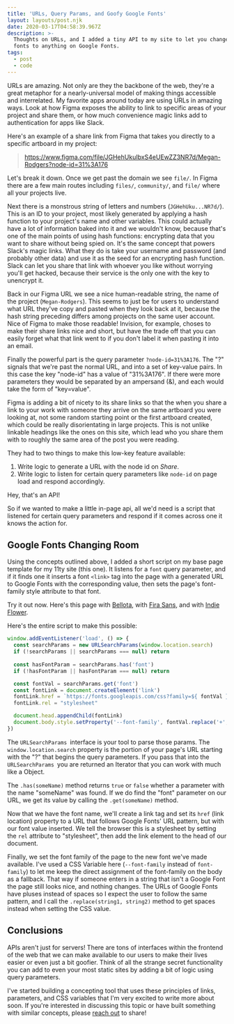 ```yaml
---
title: 'URLs, Query Params, and Goofy Google Fonts'
layout: layouts/post.njk
date: 2020-03-17T04:58:39.967Z
description: >-
  Thoughts on URLs, and I added a tiny API to my site to let you change the
  fonts to anything on Google Fonts.
tags:
  - post
  - code
---
```

URLs are amazing. Not only are they the backbone of the web, they're a great metaphor for a nearly-universal model of making things accessible and interrelated. My favorite apps around today are using URLs in amazing ways. Look at how Figma exposes the ability to link to specific areas of your project and share them, or how much convenience magic links add to authentication for apps like Slack. 

Here's an example of a share link from Figma that takes you directly to a specific artboard in my project:

> <https://www.figma.com/file/JGHehUkuIbxS4eUEwZZ3NR7d/Megan-Rodgers?node-id=31%3A176>

Let's break it down. Once we get past the domain we see `file/`. In Figma there are a few main routes including `files/`, `community/`, and `file/` where all your projects live. 

Next there is a monstrous string of letters and numbers (`JGHehUku...NR7d/`). This is an ID to your project, most likely generated by applying a hash function to your project's name and other variables. This could actually have a lot of information baked into it and we wouldn't know, because that's one of the main points of using hash functions: encrypting data that you want to share without being spied on. It's the same concept that powers Slack's magic links. What they do is take your username and password (and probably other data) and use it as the seed for an encrypting hash function. Slack can let you share that link with whoever you like without worrying you'll get hacked, because their service is the only one with the key to unencrypt it.

Back in our Figma URL we see a nice human-readable string, the name of the project (`Megan-Rodgers`). This seems to just be for users to understand what URL they've copy and pasted when they look back at it, because the hash string preceding differs among projects on the same user account. Nice of Figma to make those readable! Invision, for example, choses to make their share links nice and short, but have the trade off that you can easily forget what that link went to if you don't label it when pasting it into an email.

Finally the powerful part is the query parameter `?node-id=31%3A176`. The "?" signals that we're past the normal URL, and into a set of key-value pairs. In this case the key "node-id" has a value of "31%3A176". If there were more parameters they would be separated by an ampersand (&), and each would take the form of "key=value".

Figma is adding a bit of nicety to its share links so that the when you share a link to your work with someone they arrive on the same artboard you were looking at, not some random starting point or the first artboard created, which could be really disorientating in large projects. This is not unlike linkable headings like the ones on this site, which lead who you share them with to roughly the same area of the post you were reading.

They had to two things to make this low-key feature available:

1. Write logic to generate a URL with the node id on *Share*.
2. Write logic to listen for certain query parameters like `node-id` on page load and respond accordingly.

Hey, that's an API!

So if we wanted to make a little in-page api, all we'd need is a script that listened for certain query parameters and respond if it comes across one it knows the action for.

## Google Fonts Changing Room

Using the concepts outlined above, I added a short script on my base page template for my 11ty site (this one). It listens for a `font` query parameter, and if it finds one it inserts a font `<link>` tag into the page with a generated URL to Google Fonts with the corresponding value, then sets the page's font-family style attribute to that font.

Try it out now. Here's this page with [Bellota](./?font=Bellota#google-fonts-changing-room), with [Fira Sans](./?font=Fira+Sans#google-fonts-changing-room), and with [Indie Flower](./?font=Indie+Flower#google-fonts-changing-room).

Here's the entire script to make this possible:

```javascript
window.addEventListener('load', () => {
  const searchParams = new URLSearchParams(window.location.search)
  if (!searchParams || searchParams === null) return
  
  const hasFontParam = searchParams.has('font')
  if (!hasFontParam || hasFontParam === null) return

  const fontVal = searchParams.get('font')
  const fontLink = document.createElement('link')
  fontLink.href = `https://fonts.googleapis.com/css?family=${ fontVal }&display=swap`
  fontLink.rel = "stylesheet"

  document.head.appendChild(fontLink)
  document.body.style.setProperty('--font-family', fontVal.replace('+', ' '))
})
```

The `URLSearchParams `interface is your tool to parse those params. The `window.location.search` property is the portion of your page's URL starting with the "?" that begins the query parameters. If you pass that into the `URLSearchParams `you are returned an Iterator that you can work with much like a Object.

The `.has(someName)` method returns `true` or `false` whether a parameter with the name "someName" was found. If we do find the "font" parameter on our URL, we get its value by calling the `.get(someName)` method.

Now that we have the font name, we'll create a link tag and set its `href` (link location) property to a URL that follows Google Fonts' URL pattern, but with our font value inserted. We tell the browser this is a stylesheet by setting the `rel` attribute to "stylesheet", then add the link element to the head of our document.

Finally, we set the font family of the page to the new font we've made available. I've used a CSS Variable here (`--font-family` instead of `font-family`) to let me keep the direct assignment of the font-family on the body as a fallback. That way if someone enters in a string that isn't a Google Font the page still looks nice, and nothing changes. The URLs of Google Fonts have pluses instead of spaces so I expect the user to follow the same pattern, and I call the `.replace(string1, string2)` method to get spaces instead when setting the CSS value.

## Conclusions

APIs aren't just for servers! There are tons of interfaces within the frontend of the web that we can make available to our users to make their lives easier or even just a bit goofier. Think of all the strange secret functionality you can add to even your most static sites by adding a bit of logic using query parameters.

I've started building a concepting tool that uses these principles of links, parameters, and CSS variables that I'm very excited to write more about soon. If you're interested in discussing this topic or have built something with similar concepts, please [reach out](https://instagram.com/franknoirot) to share!